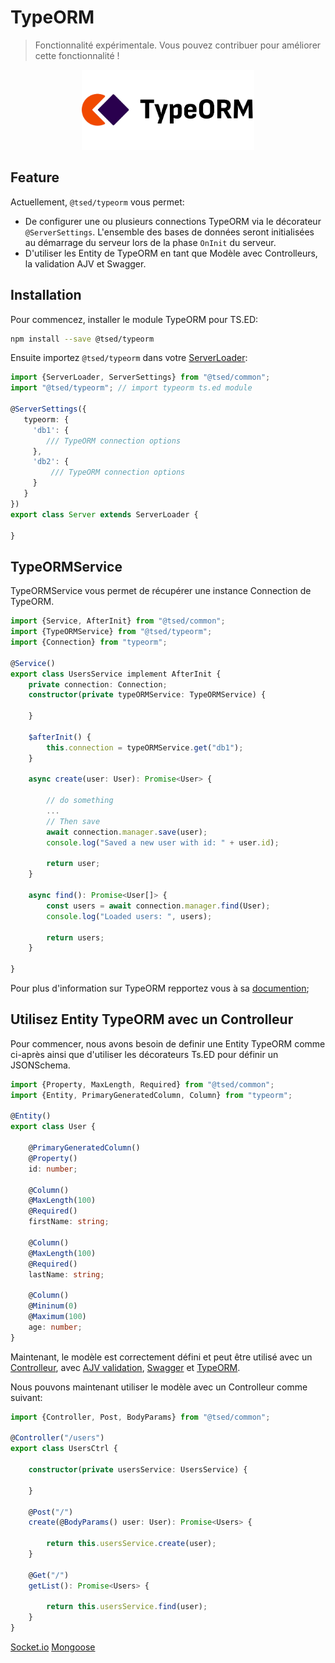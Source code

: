 # TypeORM

> Fonctionnalité expérimentale. Vous pouvez contribuer pour améliorer cette fonctionnalité !

<div align="center">
<a href="https://typeorm.io/">
<img src="https://github.com/typeorm/typeorm/raw/master/resources/logo_big.png" height="128">
</a>
</div>

## Feature

Actuellement, `@tsed/typeorm` vous permet:

- De configurer une ou plusieurs connections TypeORM via le décorateur `@ServerSettings`. L'ensemble des bases de données seront initialisées au démarrage du serveur lors de la phase `OnInit` du serveur.
- D'utiliser les Entity de TypeORM en tant que Modèle avec Controlleurs, la validation AJV et Swagger.

## Installation

Pour commencez, installer le module TypeORM pour TS.ED:
```bash
npm install --save @tsed/typeorm
```

Ensuite importez `@tsed/typeorm` dans votre [ServerLoader](api/common/server/serverloader.md):

```typescript
import {ServerLoader, ServerSettings} from "@tsed/common";
import "@tsed/typeorm"; // import typeorm ts.ed module

@ServerSettings({
   typeorm: {
     'db1': {
        /// TypeORM connection options
     },
     'db2': {
         /// TypeORM connection options
     }
   }
})
export class Server extends ServerLoader {

}
```

## TypeORMService

TypeORMService vous permet de récupérer une instance Connection de TypeORM.

```typescript
import {Service, AfterInit} from "@tsed/common";
import {TypeORMService} from "@tsed/typeorm";
import {Connection} from "typeorm";

@Service()
export class UsersService implement AfterInit {
    private connection: Connection;
    constructor(private typeORMService: TypeORMService) {

    }

    $afterInit() {
        this.connection = typeORMService.get("db1");
    }

    async create(user: User): Promise<User> {

        // do something
        ...
        // Then save
        await connection.manager.save(user);
        console.log("Saved a new user with id: " + user.id);

        return user;
    }

    async find(): Promise<User[]> {
        const users = await connection.manager.find(User);
        console.log("Loaded users: ", users);

        return users;
    }

}
```

Pour plus d'information sur TypeORM repportez vous à sa [documention](https://github.com/typeorm/typeorm);

## Utilisez Entity TypeORM avec un Controlleur

Pour commencer,  nous avons besoin de definir une Entity TypeORM comme ci-après ainsi que d'utiliser les décorateurs
Ts.ED pour définir un JSONSchema.

```typescript
import {Property, MaxLength, Required} from "@tsed/common";
import {Entity, PrimaryGeneratedColumn, Column} from "typeorm";

@Entity()
export class User {

    @PrimaryGeneratedColumn()
    @Property()
    id: number;

    @Column()
    @MaxLength(100)
    @Required()
    firstName: string;

    @Column()
    @MaxLength(100)
    @Required()
    lastName: string;

    @Column()
    @Mininum(0)
    @Maximum(100)
    age: number;
}
```

Maintenant, le modèle est correctement défini et peut être utilisé avec un [Controlleur](docs/controllers.md), avec [AJV validation](tutorials/ajv.md),
[Swagger](tutorials/swagger.md) et [TypeORM](https://github.com/typeorm/typeorm).

Nous pouvons maintenant utiliser le modèle avec un Controlleur comme suivant:

```typescript
import {Controller, Post, BodyParams} from "@tsed/common";

@Controller("/users")
export class UsersCtrl {

    constructor(private usersService: UsersService) {

    }

    @Post("/")
    create(@BodyParams() user: User): Promise<Users> {

        return this.usersService.create(user);
    }

    @Get("/")
    getList(): Promise<Users> {

        return this.usersService.find(user);
    }
}
```

<div class="guide-links">
<a href="#/tutorials/socket-io">Socket.io</a>
<a href="#/tutorials/Mongoose">Mongoose</a>
</div>